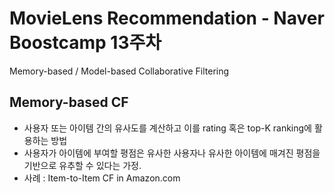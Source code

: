 # MovieLens Recommendation - Naver Boostcamp 13주차
Memory-based / Model-based Collaborative Filtering

## Memory-based CF
- 사용자 또는 아이템 간의 유사도를 계산하고 이를 rating 혹은 top-K ranking에 활용하는 방법
- 사용자가 아이템에 부여할 평점은 유사한 사용자나 유사한 아이템에 매겨진 평점을 기반으로 유추할 수 있다는 가정.
- 사례 : Item-to-Item CF in Amazon.com
